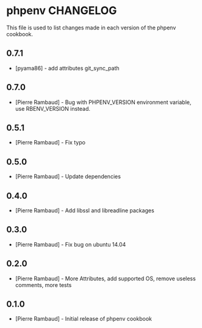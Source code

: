 # phpenv CHANGELOG

This file is used to list changes made in each version of the phpenv cookbook.

## 0.7.1

- [pyama86] - add attributes git_sync_path

## 0.7.0

- [Pierre Rambaud] - Bug with PHPENV_VERSION environment variable, use RBENV_VERSION instead.

## 0.5.1

- [Pierre Rambaud] - Fix typo

## 0.5.0

- [Pierre Rambaud] - Update dependencies

## 0.4.0

- [Pierre Rambaud] - Add libssl and libreadline packages

## 0.3.0

- [Pierre Rambaud] - Fix bug on ubuntu 14.04

## 0.2.0

- [Pierre Rambaud] - More Attributes, add supported OS, remove useless comments, more tests

## 0.1.0

- [Pierre Rambaud] - Initial release of phpenv cookbook
